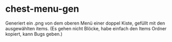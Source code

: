 # chest-menu-gen
Generiert ein .png von dem oberen Menü einer doppel Kiste, gefüllt mit den ausgewählten items. (Es gehen nicht Blöcke, habe einfach den Items Ordner kopiert, kann Bugs geben.)
